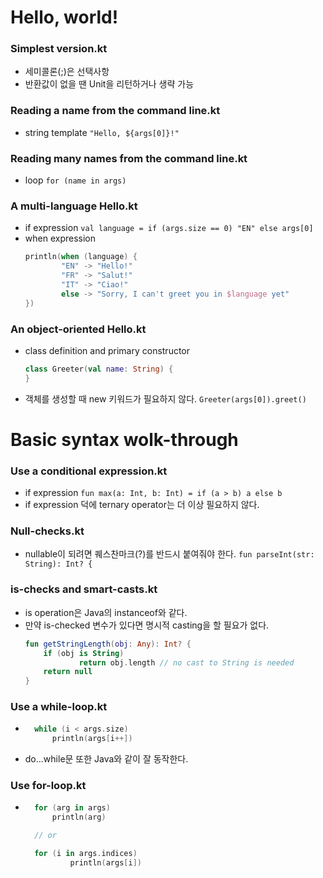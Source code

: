 # Hello, world!

### Simplest version.kt
- 세미콜론(;)은 선택사항
- 반환값이 없을 땐 Unit을 리턴하거나 생략 가능

### Reading a name from the command line.kt
- string template ```"Hello, ${args[0]}!"```

### Reading many names from the command line.kt
- loop ```for (name in args)```

### A multi-language Hello.kt
- if expression ```val language = if (args.size == 0) "EN" else args[0]```
- when expression
	```kotlin
	println(when (language) {
			"EN" -> "Hello!"
			"FR" -> "Salut!"
			"IT" -> "Ciao!"
			else -> "Sorry, I can't greet you in $language yet"
	})
	```
### An object-oriented Hello.kt
- class definition and primary constructor
	```kotlin
	class Greeter(val name: String) {
	}
	```
- 객체를 생성할 때 new 키워드가 필요하지 않다. ```Greeter(args[0]).greet()```



# Basic syntax wolk-through

### Use a conditional expression.kt
- if expression ```fun max(a: Int, b: Int) = if (a > b) a else b```
- if expression 덕에 ternary operator는 더 이상 필요하지 않다.

### Null-checks.kt
- nullable이 되려면 퀘스찬마크(?)를 반드시 붙여줘야 한다. ```fun parseInt(str: String): Int? {``` 

### is-checks and smart-casts.kt
- is operation은 Java의 instanceof와 같다.
- 만약 is-checked 변수가 있다면 명시적 casting을 할 필요가 없다.
	```kotlin
	fun getStringLength(obj: Any): Int? {
		if (obj is String)
				return obj.length // no cast to String is needed
		return null
	}
	```

### Use a while-loop.kt
- ```kotlin
	while (i < args.size)
		println(args[i++])
	```
- do...while문 또한 Java와 같이 잘 동작한다.

### Use for-loop.kt
- ```kotlin
	for (arg in args)
		println(arg)

	// or

	for (i in args.indices)
			println(args[i])

	```
